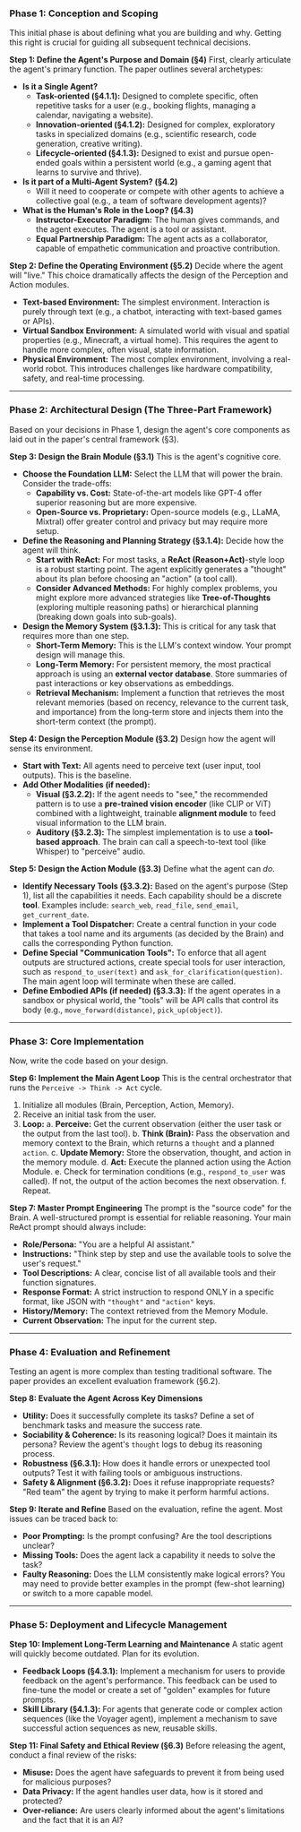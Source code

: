 ### **Phase 1: Conception and Scoping**

This initial phase is about defining what you are building and why. Getting this right is crucial for guiding all subsequent technical decisions.

**Step 1: Define the Agent's Purpose and Domain (§4)**
First, clearly articulate the agent's primary function. The paper outlines several archetypes:
*   **Is it a Single Agent?**
    *   **Task-oriented (§4.1.1):** Designed to complete specific, often repetitive tasks for a user (e.g., booking flights, managing a calendar, navigating a website).
    *   **Innovation-oriented (§4.1.2):** Designed for complex, exploratory tasks in specialized domains (e.g., scientific research, code generation, creative writing).
    *   **Lifecycle-oriented (§4.1.3):** Designed to exist and pursue open-ended goals within a persistent world (e.g., a gaming agent that learns to survive and thrive).
*   **Is it part of a Multi-Agent System? (§4.2)**
    *   Will it need to cooperate or compete with other agents to achieve a collective goal (e.g., a team of software development agents)?
*   **What is the Human's Role in the Loop? (§4.3)**
    *   **Instructor-Executor Paradigm:** The human gives commands, and the agent executes. The agent is a tool or assistant.
    *   **Equal Partnership Paradigm:** The agent acts as a collaborator, capable of empathetic communication and proactive contribution.

**Step 2: Define the Operating Environment (§5.2)**
Decide where the agent will "live." This choice dramatically affects the design of the Perception and Action modules.
*   **Text-based Environment:** The simplest environment. Interaction is purely through text (e.g., a chatbot, interacting with text-based games or APIs).
*   **Virtual Sandbox Environment:** A simulated world with visual and spatial properties (e.g., Minecraft, a virtual home). This requires the agent to handle more complex, often visual, state information.
*   **Physical Environment:** The most complex environment, involving a real-world robot. This introduces challenges like hardware compatibility, safety, and real-time processing.

---

### **Phase 2: Architectural Design (The Three-Part Framework)**

Based on your decisions in Phase 1, design the agent's core components as laid out in the paper's central framework (§3).

**Step 3: Design the Brain Module (§3.1)**
This is the agent's cognitive core.
*   **Choose the Foundation LLM:** Select the LLM that will power the brain. Consider the trade-offs:
    *   **Capability vs. Cost:** State-of-the-art models like GPT-4 offer superior reasoning but are more expensive.
    *   **Open-Source vs. Proprietary:** Open-source models (e.g., LLaMA, Mixtral) offer greater control and privacy but may require more setup.
*   **Define the Reasoning and Planning Strategy (§3.1.4):** Decide how the agent will think.
    *   **Start with ReAct:** For most tasks, a **ReAct (Reason+Act)**-style loop is a robust starting point. The agent explicitly generates a "thought" about its plan before choosing an "action" (a tool call).
    *   **Consider Advanced Methods:** For highly complex problems, you might explore more advanced strategies like **Tree-of-Thoughts** (exploring multiple reasoning paths) or hierarchical planning (breaking down goals into sub-goals).
*   **Design the Memory System (§3.1.3):** This is critical for any task that requires more than one step.
    *   **Short-Term Memory:** This is the LLM's context window. Your prompt design will manage this.
    *   **Long-Term Memory:** For persistent memory, the most practical approach is using an **external vector database**. Store summaries of past interactions or key observations as embeddings.
    *   **Retrieval Mechanism:** Implement a function that retrieves the most relevant memories (based on recency, relevance to the current task, and importance) from the long-term store and injects them into the short-term context (the prompt).

**Step 4: Design the Perception Module (§3.2)**
Design how the agent will sense its environment.
*   **Start with Text:** All agents need to perceive text (user input, tool outputs). This is the baseline.
*   **Add Other Modalities (if needed):**
    *   **Visual (§3.2.2):** If the agent needs to "see," the recommended pattern is to use a **pre-trained vision encoder** (like CLIP or ViT) combined with a lightweight, trainable **alignment module** to feed visual information to the LLM brain.
    *   **Auditory (§3.2.3):** The simplest implementation is to use a **tool-based approach**. The brain can call a speech-to-text tool (like Whisper) to "perceive" audio.

**Step 5: Design the Action Module (§3.3)**
Define what the agent can *do*.
*   **Identify Necessary Tools (§3.3.2):** Based on the agent's purpose (Step 1), list all the capabilities it needs. Each capability should be a discrete **tool**. Examples include: `search_web`, `read_file`, `send_email`, `get_current_date`.
*   **Implement a Tool Dispatcher:** Create a central function in your code that takes a tool name and its arguments (as decided by the Brain) and calls the corresponding Python function.
*   **Define Special "Communication Tools":** To enforce that all agent outputs are structured actions, create special tools for user interaction, such as `respond_to_user(text)` and `ask_for_clarification(question)`. The main agent loop will terminate when these are called.
*   **Define Embodied APIs (if needed) (§3.3.3):** If the agent operates in a sandbox or physical world, the "tools" will be API calls that control its body (e.g., `move_forward(distance)`, `pick_up(object)`).

---

### **Phase 3: Core Implementation**

Now, write the code based on your design.

**Step 6: Implement the Main Agent Loop**
This is the central orchestrator that runs the `Perceive -> Think -> Act` cycle.
1.  Initialize all modules (Brain, Perception, Action, Memory).
2.  Receive an initial task from the user.
3.  **Loop:**
    a. **Perceive:** Get the current observation (either the user task or the output from the last tool).
    b. **Think (Brain):** Pass the observation and memory context to the Brain, which returns a `thought` and a planned `action`.
    c. **Update Memory:** Store the observation, thought, and action in the memory module.
    d. **Act:** Execute the planned action using the Action Module.
    e. Check for termination conditions (e.g., `respond_to_user` was called). If not, the output of the action becomes the next observation.
    f. Repeat.

**Step 7: Master Prompt Engineering**
The prompt is the "source code" for the Brain. A well-structured prompt is essential for reliable reasoning. Your main ReAct prompt should always include:
*   **Role/Persona:** "You are a helpful AI assistant."
*   **Instructions:** "Think step by step and use the available tools to solve the user's request."
*   **Tool Descriptions:** A clear, concise list of all available tools and their function signatures.
*   **Response Format:** A strict instruction to respond ONLY in a specific format, like JSON with `"thought"` and `"action"` keys.
*   **History/Memory:** The context retrieved from the Memory Module.
*   **Current Observation:** The input for the current step.

---

### **Phase 4: Evaluation and Refinement**

Testing an agent is more complex than testing traditional software. The paper provides an excellent evaluation framework (§6.2).

**Step 8: Evaluate the Agent Across Key Dimensions**
*   **Utility:** Does it successfully complete its tasks? Define a set of benchmark tasks and measure the success rate.
*   **Sociability & Coherence:** Is its reasoning logical? Does it maintain its persona? Review the agent's `thought` logs to debug its reasoning process.
*   **Robustness (§6.3.1):** How does it handle errors or unexpected tool outputs? Test it with failing tools or ambiguous instructions.
*   **Safety & Alignment (§6.3.2):** Does it refuse inappropriate requests? "Red team" the agent by trying to make it perform harmful actions.

**Step 9: Iterate and Refine**
Based on the evaluation, refine the agent. Most issues can be traced back to:
*   **Poor Prompting:** Is the prompt confusing? Are the tool descriptions unclear?
*   **Missing Tools:** Does the agent lack a capability it needs to solve the task?
*   **Faulty Reasoning:** Does the LLM consistently make logical errors? You may need to provide better examples in the prompt (few-shot learning) or switch to a more capable model.

---

### **Phase 5: Deployment and Lifecycle Management**

**Step 10: Implement Long-Term Learning and Maintenance**
A static agent will quickly become outdated. Plan for its evolution.
*   **Feedback Loops (§4.3.1):** Implement a mechanism for users to provide feedback on the agent's performance. This feedback can be used to fine-tune the model or create a set of "golden" examples for future prompts.
*   **Skill Library (§4.1.3):** For agents that generate code or complex action sequences (like the Voyager agent), implement a mechanism to save successful action sequences as new, reusable skills.

**Step 11: Final Safety and Ethical Review (§6.3)**
Before releasing the agent, conduct a final review of the risks:
*   **Misuse:** Does the agent have safeguards to prevent it from being used for malicious purposes?
*   **Data Privacy:** If the agent handles user data, how is it stored and protected?
*   **Over-reliance:** Are users clearly informed about the agent's limitations and the fact that it is an AI?
